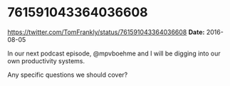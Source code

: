 # 761591043364036608
https://twitter.com/TomFrankly/status/761591043364036608
**Date:** 2016-08-05

In our next podcast episode, @mpvboehme and I will be digging into our own productivity systems.

Any specific questions we should cover?
